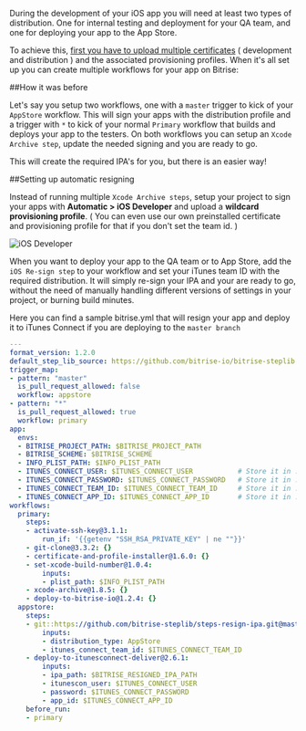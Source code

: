 During the development of your iOS app you will need at least two types of distribution. One for internal testing and deployment for your QA team, and one for deploying your app to the App Store.

To achieve this, [first you have to upload multiple certificates](/ios/uploading-certificates/) ( development and distribution ) and the associated provisioning profiles. When it's all set up you can create multiple workflows for your app on Bitrise:

##How it was before

Let's say you setup two workflows, one with a `master` trigger to kick of your `AppStore` workflow. This will sign your apps with the distribution profile and a trigger with `*` to kick of your normal `Primary` workflow that builds and deploys your app to the testers. On both workflows you can setup an `Xcode Archive step`, update the needed signing and you are ready to go.

This will create the required IPA's for you, but there is an easier way!

##Setting up automatic resigning

Instead of running multiple `Xcode Archive steps`, setup your project to sign your apps with **Automatic > iOS Developer** and upload a **wildcard provisioning profile**. ( You can even use our own preinstalled certificate and provisioning profile for that if you don't set the team id. )

![iOS Developer](/img/ios/ios_developer_automatic.png)

When you want to deploy your app to the QA team or to App Store, add the `iOS Re-sign step` to your workflow and set your iTunes team ID with the required distribution. It will simply re-sign your IPA and your are ready to go, without the need of manually handling different versions of settings in your project, or burning build minutes.

Here you can find a sample bitrise.yml that will resign your app and deploy it to iTunes Connect if you are deploying to the `master branch`

```yaml
---
format_version: 1.2.0
default_step_lib_source: https://github.com/bitrise-io/bitrise-steplib.git
trigger_map:
- pattern: "master"
  is_pull_request_allowed: false
  workflow: appstore
- pattern: "*"
  is_pull_request_allowed: true
  workflow: primary
app:
  envs:
  - BITRISE_PROJECT_PATH: $BITRISE_PROJECT_PATH
  - BITRISE_SCHEME: $BITRISE_SCHEME
  - INFO_PLIST_PATH: $INFO_PLIST_PATH
  - ITUNES_CONNECT_USER: $ITUNES_CONNECT_USER           # Store it in .bitrise.secrets.yml
  - ITUNES_CONNECT_PASSWORD: $ITUNES_CONNECT_PASSWORD   # Store it in .bitrise.secrets.yml
  - ITUNES_CONNECT_TEAM_ID: $ITUNES_CONNECT_TEAM_ID     # Store it in .bitrise.secrets.yml
  - ITUNES_CONNECT_APP_ID: $ITUNES_CONNECT_APP_ID       # Store it in .bitrise.secrets.yml
workflows:
  primary:
    steps:
    - activate-ssh-key@3.1.1:
        run_if: '{{getenv "SSH_RSA_PRIVATE_KEY" | ne ""}}'
    - git-clone@3.3.2: {}
    - certificate-and-profile-installer@1.6.0: {}
    - set-xcode-build-number@1.0.4:
        inputs:
        - plist_path: $INFO_PLIST_PATH
    - xcode-archive@1.8.5: {}
    - deploy-to-bitrise-io@1.2.4: {}
  appstore:
    steps:
    - git::https://github.com/bitrise-steplib/steps-resign-ipa.git@master:
        inputs:
        - distribution_type: AppStore
        - itunes_connect_team_id: $ITUNES_CONNECT_TEAM_ID
    - deploy-to-itunesconnect-deliver@2.6.1:
        inputs:
        - ipa_path: $BITRISE_RESIGNED_IPA_PATH
        - itunescon_user: $ITUNES_CONNECT_USER
        - password: $ITUNES_CONNECT_PASSWORD
        - app_id: $ITUNES_CONNECT_APP_ID
    before_run:
    - primary
```
